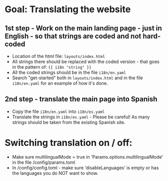 # Goal: Translating the website

## 1st step - Work on the main landing page - just in English - so that strings are coded and not hard-coded
- Location of the html file: `layouts/index.html`
- All strings there should be replaced with the coded version - that goes in the pattern of: `{{ i18n "string" }}`
- All the coded strings should be in the file `i18n/en.yaml`
- Search "get-started" both in `layouts/index.html` and in the file `i18n/en.yaml` for an example of how it's done.

## 2nd step - translate the main page into Spanish

- Copy the file `i18n/en.yaml` into `i18n/es.yaml`
- Translate the strings in `i18n/es.yaml` - Please be careful! As many strings should be taken from the existing Spanish site.

# Switching translation on / off:

- Make sure multilingualMode = true in 'Params.options.multilingualMode' in the file /config/params.toml
- In /config/config.toml - make sure 'disableLanguages' is empty or has the languages you do NOT want to show.
